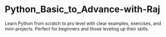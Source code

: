 # Python_Basic_to_Advance-with-Raj
Learn Python from scratch to pro level with clear examples, exercises, and mini-projects. Perfect for beginners and those leveling up their skills.
